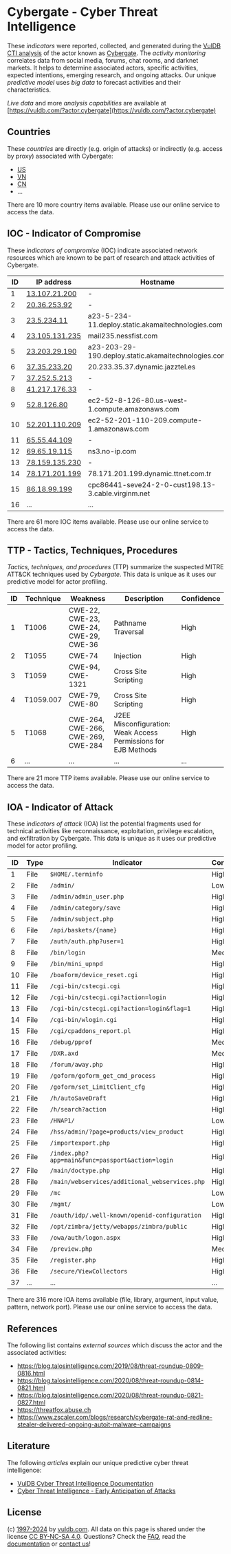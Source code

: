 # Cybergate - Cyber Threat Intelligence

These _indicators_ were reported, collected, and generated during the [VulDB CTI analysis](https://vuldb.com/?kb.cti) of the actor known as [Cybergate](https://vuldb.com/?actor.cybergate). The _activity monitoring_ correlates data from social media, forums, chat rooms, and darknet markets. It helps to determine associated actors, specific activities, expected intentions, emerging research, and ongoing attacks. Our unique _predictive model_ uses _big data_ to forecast activities and their characteristics.

_Live data_ and more _analysis capabilities_ are available at [https://vuldb.com/?actor.cybergate](https://vuldb.com/?actor.cybergate)

## Countries

These _countries_ are directly (e.g. origin of attacks) or indirectly (e.g. access by proxy) associated with Cybergate:

* [US](https://vuldb.com/?country.us)
* [VN](https://vuldb.com/?country.vn)
* [CN](https://vuldb.com/?country.cn)
* ...

There are 10 more country items available. Please use our online service to access the data.

## IOC - Indicator of Compromise

These _indicators of compromise_ (IOC) indicate associated network resources which are known to be part of research and attack activities of Cybergate.

ID | IP address | Hostname | Campaign | Confidence
-- | ---------- | -------- | -------- | ----------
1 | [13.107.21.200](https://vuldb.com/?ip.13.107.21.200) | - | - | High
2 | [20.36.253.92](https://vuldb.com/?ip.20.36.253.92) | - | - | High
3 | [23.5.234.11](https://vuldb.com/?ip.23.5.234.11) | a23-5-234-11.deploy.static.akamaitechnologies.com | - | High
4 | [23.105.131.235](https://vuldb.com/?ip.23.105.131.235) | mail235.nessfist.com | - | High
5 | [23.203.29.190](https://vuldb.com/?ip.23.203.29.190) | a23-203-29-190.deploy.static.akamaitechnologies.com | - | High
6 | [37.35.233.20](https://vuldb.com/?ip.37.35.233.20) | 20.233.35.37.dynamic.jazztel.es | - | High
7 | [37.252.5.213](https://vuldb.com/?ip.37.252.5.213) | - | - | High
8 | [41.217.176.33](https://vuldb.com/?ip.41.217.176.33) | - | - | High
9 | [52.8.126.80](https://vuldb.com/?ip.52.8.126.80) | ec2-52-8-126-80.us-west-1.compute.amazonaws.com | - | Medium
10 | [52.201.110.209](https://vuldb.com/?ip.52.201.110.209) | ec2-52-201-110-209.compute-1.amazonaws.com | - | Medium
11 | [65.55.44.109](https://vuldb.com/?ip.65.55.44.109) | - | - | High
12 | [69.65.19.115](https://vuldb.com/?ip.69.65.19.115) | ns3.no-ip.com | - | High
13 | [78.159.135.230](https://vuldb.com/?ip.78.159.135.230) | - | - | High
14 | [78.171.201.199](https://vuldb.com/?ip.78.171.201.199) | 78.171.201.199.dynamic.ttnet.com.tr | - | High
15 | [86.18.99.199](https://vuldb.com/?ip.86.18.99.199) | cpc86441-seve24-2-0-cust198.13-3.cable.virginm.net | - | High
16 | ... | ... | ... | ...

There are 61 more IOC items available. Please use our online service to access the data.

## TTP - Tactics, Techniques, Procedures

_Tactics, techniques, and procedures_ (TTP) summarize the suspected MITRE ATT&CK techniques used by _Cybergate_. This data is unique as it uses our predictive model for actor profiling.

ID | Technique | Weakness | Description | Confidence
-- | --------- | -------- | ----------- | ----------
1 | T1006 | CWE-22, CWE-23, CWE-24, CWE-29, CWE-36 | Pathname Traversal | High
2 | T1055 | CWE-74 | Injection | High
3 | T1059 | CWE-94, CWE-1321 | Cross Site Scripting | High
4 | T1059.007 | CWE-79, CWE-80 | Cross Site Scripting | High
5 | T1068 | CWE-264, CWE-266, CWE-269, CWE-284 | J2EE Misconfiguration: Weak Access Permissions for EJB Methods | High
6 | ... | ... | ... | ...

There are 21 more TTP items available. Please use our online service to access the data.

## IOA - Indicator of Attack

These _indicators of attack_ (IOA) list the potential fragments used for technical activities like reconnaissance, exploitation, privilege escalation, and exfiltration by Cybergate. This data is unique as it uses our predictive model for actor profiling.

ID | Type | Indicator | Confidence
-- | ---- | --------- | ----------
1 | File | `$HOME/.terminfo` | High
2 | File | `/admin/` | Low
3 | File | `/admin/admin_user.php` | High
4 | File | `/admin/category/save` | High
5 | File | `/admin/subject.php` | High
6 | File | `/api/baskets/{name}` | High
7 | File | `/auth/auth.php?user=1` | High
8 | File | `/bin/login` | Medium
9 | File | `/bin/mini_upnpd` | High
10 | File | `/boaform/device_reset.cgi` | High
11 | File | `/cgi-bin/cstecgi.cgi` | High
12 | File | `/cgi-bin/cstecgi.cgi?action=login` | High
13 | File | `/cgi-bin/cstecgi.cgi?action=login&flag=1` | High
14 | File | `/cgi-bin/wlogin.cgi` | High
15 | File | `/cgi/cpaddons_report.pl` | High
16 | File | `/debug/pprof` | Medium
17 | File | `/DXR.axd` | Medium
18 | File | `/forum/away.php` | High
19 | File | `/goform/goform_get_cmd_process` | High
20 | File | `/goform/set_LimitClient_cfg` | High
21 | File | `/h/autoSaveDraft` | High
22 | File | `/h/search?action` | High
23 | File | `/HNAP1/` | Low
24 | File | `/hss/admin/?page=products/view_product` | High
25 | File | `/importexport.php` | High
26 | File | `/index.php?app=main&func=passport&action=login` | High
27 | File | `/main/doctype.php` | High
28 | File | `/main/webservices/additional_webservices.php` | High
29 | File | `/mc` | Low
30 | File | `/mgmt/` | Low
31 | File | `/oauth/idp/.well-known/openid-configuration` | High
32 | File | `/opt/zimbra/jetty/webapps/zimbra/public` | High
33 | File | `/owa/auth/logon.aspx` | High
34 | File | `/preview.php` | Medium
35 | File | `/register.php` | High
36 | File | `/secure/ViewCollectors` | High
37 | ... | ... | ...

There are 316 more IOA items available (file, library, argument, input value, pattern, network port). Please use our online service to access the data.

## References

The following list contains _external sources_ which discuss the actor and the associated activities:

* https://blog.talosintelligence.com/2019/08/threat-roundup-0809-0816.html
* https://blog.talosintelligence.com/2020/08/threat-roundup-0814-0821.html
* https://blog.talosintelligence.com/2020/08/threat-roundup-0821-0827.html
* https://threatfox.abuse.ch
* https://www.zscaler.com/blogs/research/cybergate-rat-and-redline-stealer-delivered-ongoing-autoit-malware-campaigns

## Literature

The following _articles_ explain our unique predictive cyber threat intelligence:

* [VulDB Cyber Threat Intelligence Documentation](https://vuldb.com/?kb.cti)
* [Cyber Threat Intelligence - Early Anticipation of Attacks](https://www.scip.ch/en/?labs.20201022)

## License

(c) [1997-2024](https://vuldb.com/?kb.changelog) by [vuldb.com](https://vuldb.com/?kb.about). All data on this page is shared under the license [CC BY-NC-SA 4.0](https://creativecommons.org/licenses/by-nc-sa/4.0/). Questions? Check the [FAQ](https://vuldb.com/?kb.faq), read the [documentation](https://vuldb.com/?kb) or [contact us](https://vuldb.com/?contact)!
